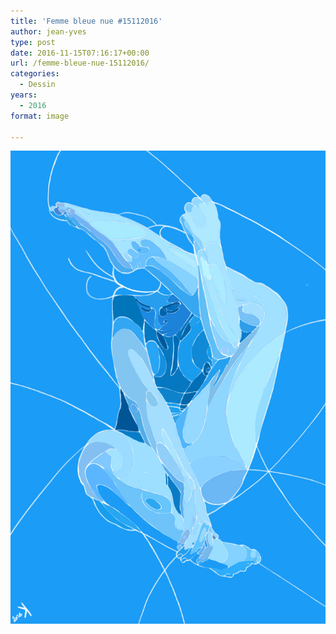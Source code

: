 ```yaml
---
title: 'Femme bleue nue #15112016'
author: jean-yves
type: post
date: 2016-11-15T07:16:17+00:00
url: /femme-bleue-nue-15112016/
categories:
  - Dessin
years:
  - 2016
format: image

---
```

![Femme bleue nue #15112016](./Femme_bleue_nue.jpg)